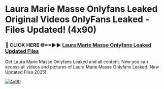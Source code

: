 # Laura Marie Masse Onlyfans Leaked Original Videos 0nlyFans Leaked - Files Updated! (4x90)

<h3>🔴 CLICK HERE 🌐==►► <a href="https://tinyurl.com/3hn5wdd3" rel="nofollow">Laura Marie Masse Onlyfans Leaked Updated Files</a></h3>

Get Laura Marie Masse Onlyfans Leaked and all content. Now you can access all videos and pictures of Laura Marie Masse Onlyfans Leaked. New Updated Files 2025!

[![4x90](https://i.imgur.com/4HnBqBT.gif)](https://tinyurl.com/3hn5wdd3)

